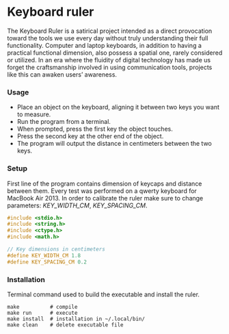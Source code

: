 # Keyboard ruler

The Keyboard Ruler is a satirical project intended as a direct provocation toward the tools we use every day without truly understanding their full functionality. Computer and laptop keyboards, in addition to having a practical functional dimension, also possess a spatial one, rarely considered or utilized. In an era where the fluidity of digital technology has made us forget the craftsmanship involved in using communication tools, projects like this can awaken users’ awareness.

### Usage

- Place an object on the keyboard, aligning it between two keys you want to measure.
- Run the program from a terminal.
- When prompted, press the first key the object touches.
- Press the second key at the other end of the object.
- The program will output the distance in centimeters between the two keys.

### Setup

First line of the program contains dimension of keycaps and distance between them. Every test was performed on a qwerty keyboard for MacBook Air 2013. In order to calibrate the ruler make sure to change parameters:  _KEY_WIDTH_CM_, _KEY_SPACING_CM_.


``` c
#include <stdio.h>
#include <string.h>
#include <ctype.h>
#include <math.h>

// Key dimensions in centimeters
#define KEY_WIDTH_CM 1.8
#define KEY_SPACING_CM 0.2

```
### Installation

Terminal command used to build the executable and install the ruler.

```
make          # compile
make run      # execute
make install  # installation in ~/.local/bin/
make clean    # delete executable file

```